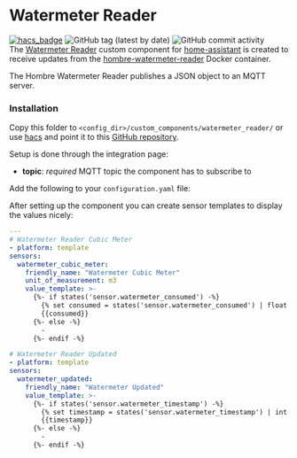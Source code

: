# Watermeter Reader
[![hacs_badge](https://img.shields.io/badge/HACS-Custom-orange.svg)](https://github.com/custom-components/hacs) ![GitHub tag (latest by date)](https://img.shields.io/github/v/tag/hombrelab/home-assistant-watermeter-reader) ![GitHub commit activity](https://img.shields.io/github/last-commit/hombrelab/home-assistant-watermeter-reader)  
The [Watermeter Reader](https://github.com/hombrelab/home-assistant-watermeter-reader) custom component for [home-assistant](https://www.home-assistant.io) is created to receive updates from the [hombre-watermeter-reader](https://github.com/hombrelab/hombre-watermeter-reader) Docker container.

The Hombre Watermeter Reader publishes a JSON object to an MQTT server.  

### Installation
Copy this folder to `<config_dir>/custom_components/watermeter_reader/` or use [hacs](https://github.com/custom-components/hacs) and point it to this [GitHub repository](https://github.com/hombrelab/home-assistant-watermeter-reader).  

Setup is done through the integration page:
- **topic**: _required_ MQTT topic the component has to subscribe to

Add the following to your `configuration.yaml` file:

After setting up the component you can create sensor templates to display the values nicely:
```yaml
---
# Watermeter Reader Cubic Meter
- platform: template
sensors:
  watermeter_cubic_meter:
    friendly_name: "Watermeter Cubic Meter"
    unit_of_measurement: m3
    value_template: >-
      {%- if states('sensor.watermeter_consumed') -%}
        {% set consumed = states('sensor.watermeter_consumed') | float / 1000 | round(3) %}
        {{consumed}}
      {%- else -%}
        -
      {%- endif -%}

# Watermeter Reader Updated
- platform: template
sensors:
  watermeter_updated:
    friendly_name: "Watermeter Updated"
    value_template: >-
      {%- if states('sensor.watermeter_timestamp') -%}
        {% set timestamp = states('sensor.watermeter_timestamp') | int | timestamp_custom('%H:%M:%S', true) %}
        {{timestamp}}
      {%- else -%}
        -
      {%- endif -%}
```
